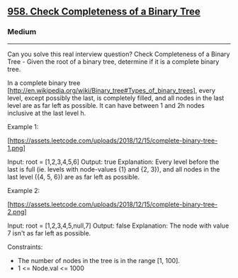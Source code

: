 <h2><a href="https://leetcode.com/problems/check-completeness-of-a-binary-tree/">958. Check Completeness of a Binary Tree</a></h2><h3>Medium</h3><hr>Can you solve this real interview question? Check Completeness of a Binary Tree - Given the root of a binary tree, determine if it is a complete binary tree.

In a complete binary tree [http://en.wikipedia.org/wiki/Binary_tree#Types_of_binary_trees], every level, except possibly the last, is completely filled, and all nodes in the last level are as far left as possible. It can have between 1 and 2h nodes inclusive at the last level h.



Example 1:

[https://assets.leetcode.com/uploads/2018/12/15/complete-binary-tree-1.png]

Input: root = [1,2,3,4,5,6]
Output: true
Explanation: Every level before the last is full (ie. levels with node-values {1} and {2, 3}), and all nodes in the last level ({4, 5, 6}) are as far left as possible.

Example 2:

[https://assets.leetcode.com/uploads/2018/12/15/complete-binary-tree-2.png]

Input: root = [1,2,3,4,5,null,7]
Output: false
Explanation: The node with value 7 isn't as far left as possible.



Constraints:

- The number of nodes in the tree is in the range [1, 100].
- 1 <= Node.val <= 1000
